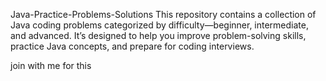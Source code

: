 Java-Practice-Problems-Solutions
This repository contains a collection of Java coding problems categorized by difficulty—beginner, intermediate, and advanced. It’s designed to help you improve problem-solving skills, practice Java concepts, and prepare for coding interviews.

join with me for this 
